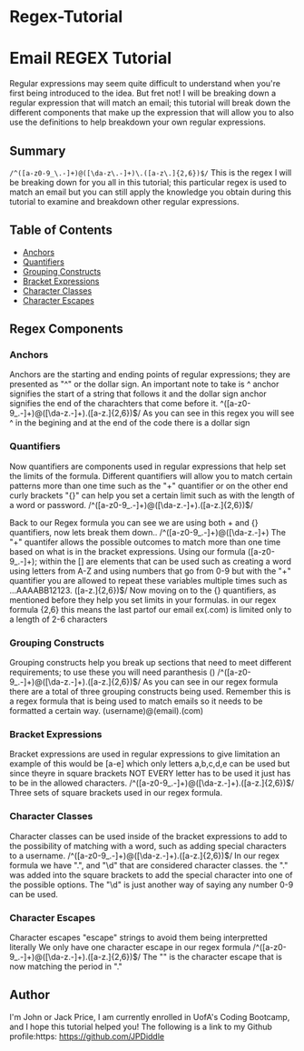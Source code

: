 # Regex-Tutorial
# Email REGEX Tutorial

Regular expressions may seem quite difficult to understand when you're first being introduced to the idea. 
But fret not! I will be breaking down a regular expression that will match an email; this tutorial will break down the different components that make up the expression that will allow you to also use the definitions to help breakdown your own regular expressions.

## Summary
 `/^([a-z0-9_\.-]+)@([\da-z\.-]+)\.([a-z\.]{2,6})$/`
This is the regex I will be breaking down for you all in this tutorial; this particular regex is used to match an email but you can still apply the knowledge you obtain during this tutorial to examine and breakdown other regular expressions.


## Table of Contents

- [Anchors](#anchors)
- [Quantifiers](#quantifiers)
- [Grouping Constructs](#grouping-constructs)
- [Bracket Expressions](#bracket-expressions)
- [Character Classes](#character-classes)
- [Character Escapes](#character-escapes)

## Regex Components

### Anchors
Anchors are the starting and ending points of regular expressions; they are presented as "^" or the dollar sign. An important note to take is ^ anchor signifies the start of a string that follows it and the dollar sign anchor signifies the end of the charachters that come before it.
^([a-z0-9_\.-]+)@([\da-z\.-]+)\.([a-z\.]{2,6})$/ 
As you can see in this regex you will see ^ in the begining and at the end of the code there is a dollar sign
### Quantifiers
Now quantifiers are components used in regular expressions that help set the limits of the formula. 
Different quantifiers will allow you to match certain patterns more than one time such as the "+" quantifier or on the other end curly brackets "{}" can help you set a certain limit such as with the length of a word or password.
/^([a-z0-9_\.-]+)@([\da-z\.-]+)\.([a-z\.]{2,6})$/  

Back to our Regex formula you can see we are using both + and {} quantifiers, now lets break them down..
/^([a-z0-9_\.-]+)@([\da-z\.-]+)
The "+" quantifer allows the possible outcomes to match more than one time based on what is in the bracket expressions.
Using our formula ([a-z0-9_\.-]+); within the [] are elements that can be used such as creating a word using letters from A-Z and using numbers that go from 0-9 but with the "+" quantifier you are allowed to repeat these variables multiple times such as ...AAAABB12123.
([a-z\.]{2,6})$/
Now moving on to the {} quantifiers, as mentioned before they help you set limits in your formulas.
in our regex formula {2,6} this means the last partof our email ex(.com) is limited only to a length of 2-6 characters

### Grouping Constructs
Grouping constructs help you break up sections that need to meet different requirements; to use these you will need paranthesis ()
 /^([a-z0-9_\.-]+)@([\da-z\.-]+)\.([a-z\.]{2,6})$/
As you can see in our regex formula there are a total of three grouping constructs being used. 
Remember this is a regex formula that is being used to match emails so it needs to be formatted a certain way.
(username)@(email).(com)
### Bracket Expressions
Bracket expressions are used in regular expressions to give limitation an example of this would be [a-e] which only letters a,b,c,d,e can be used but since theyre in square brackets NOT EVERY letter has to be used it just has to be in the allowed characters.
/^([a-z0-9_\.-]+)@([\da-z\.-]+)\.([a-z\.]{2,6})$/
Three sets of square brackets used in our regex formula.
### Character Classes
Character classes can be used inside of the bracket expressions to add to the possibility of matching with a word, such as adding special characters to a username.
 /^([a-z0-9_\.-]+)@([\da-z\.-]+)\.([a-z\.]{2,6})$/
 In our regex formula we have ".", and "\d" that are considered character classes. the "." was added into the square brackets to add the special character into one of the possible options.
 The "\d" is just another way of saying any number 0-9 can be used.

### Character Escapes
Character escapes "escape" strings to avoid them being interpretted literally
We only have one character escape in our regex formula
 /^([a-z0-9_\.-]+)@([\da-z\.-]+)\.([a-z\.]{2,6})$/
 The "\" is the character escape that is now matching the period in "\."

## Author

I'm John or Jack Price, I am currently enrolled in UofA's Coding Bootcamp, and I hope this tutorial helped you! The following is a link to my Github profile:https: https://github.com/JPDiddle